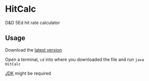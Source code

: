 # HitCalc
D&amp;D 5Ed hit rate calculator

## Usage
Download the [latest version](out/production/HitCalc/HitCalc.class)

Open a terminal, `cd` into where you downloaded the file and run `java HitCalc`

[JDK](https://www.oracle.com/technetwork/java/javase/downloads/index.html) might be required
